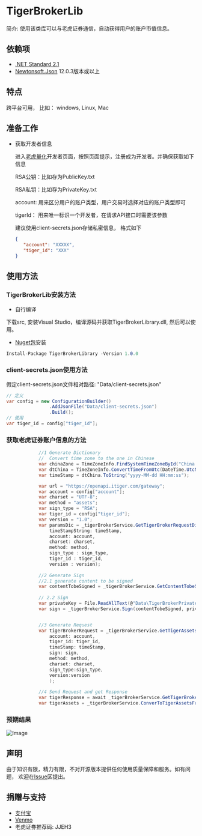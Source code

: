 # TigerBrokerLib

简介: 使用该类库可以与老虎证券通信，自动获得用户的账户市值信息。 





## 依赖项

- [.NET Standard 2.1](https://dotnet.microsoft.com/download/dotnet-framework)
- [Newtonsoft.Json](https://github.com/JamesNK/Newtonsoft.Json) 12.0.3版本或以上



## 特点

跨平台可用， 比如： windows, Linux, Mac



## 准备工作

- 获取开发者信息

  进入[老虎量化](https://quant.itiger.com/openapi/py-docs/zh-cn/docs/intro/quickstart.html)开发者页面，按照页面提示，注册成为开发者。并确保获取如下信息

  RSA公钥：比如存为PublicKey.txt

  RSA私钥：比如存为PrivateKey.txt

  account: 用来区分用户的账户类型，用户交易时选择对应的账户类型即可

  tigerId： 用来唯一标识一个开发者，在请求API接口时需要该参数

  建议使用client-secrets.json存储私密信息， 格式如下
  
  ```json
  {
     "account": "XXXXX",
     "tiger_id": "XXX"
  }
  ```
  
  
  
  

## 使用方法

### TigerBrokerLib安装方法

-  自行编译

下载src, 安装Visual Studio，编译源码并获取TigerBrokerLibrary.dll, 然后可以使用。



- [Nuget包](https://www.nuget.org/packages/TigerBrokerLibrary/)安装

```c#
Install-Package TigerBrokerLibrary -Version 1.0.0
```



### client-secrets.json使用方法

假定client-secrets.json文件相对路径: "Data/client-secrets.json"

```c#
// 定义
var config = new ConfigurationBuilder()
                .AddJsonFile("Data/client-secrets.json")
                .Build();
// 使用
var tiger_id = config["tiger_id"];
```



### 获取老虎证券账户信息的方法
```c#
            //1 Generate Dictionary
            //  Convert time zone to the one in Chinese
            var chinaZone = TimeZoneInfo.FindSystemTimeZoneById("China Standard Time");
            var dtChina = TimeZoneInfo.ConvertTimeFromUtc(DateTime.UtcNow.Date, chinaZone);
            var timeStamp = dtChina.ToString("yyyy-MM-dd HH:mm:ss");

            var url = "https://openapi.itiger.com/gateway";
            var account = config["account"];
            var charset = "UTF-8";
            var method = "assets";
            var sign_type = "RSA";
            var tiger_id = config["tiger_id"];
            var version = "1.0";
            var paramsDic = _tigerBrokerService.GetTigerBrokerRequestDictionary(
                timeStampString: timeStamp, 
                account: account, 
                charset: charset, 
                method: method,
                sign_type : sign_type,
                tiger_id : tiger_id, 
                version : version);
    
            //2 Generate Sign
            //2.1 generate content to be signed
            var contentTobeSigned = _tigerBrokerService.GetContentTobeSigned(paramsDic);
    
            // 2.2 Sign
            var privateKey = File.ReadAllText(@"Data\TigerBrokerPrivateKey.txt");
            var sign = _tigerBrokerService.Sign(contentTobeSigned, privateKey);


            //3 Generate Request
            var tigerBrokerRequest = _tigerBrokerService.GetTigerAssetsRequest(
                account: account,
                tiger_id: tiger_id,
                timeStamp: timeStamp,
                sign: sign,
                method: method,
                charset: charset,
                sign_type:sign_type,
                version:version
                ); 
    
            //4 Send Request and get Response
            var tigerResponse = await _tigerBrokerService.GetTigerBrokerAssetsModelAsync(url,tigerBrokerRequest);
            var tigerAssets = _tigerBrokerService.ConverToTigerAssetsFromTigerAssetsResponse(tigerResponse);
```



### 预期结果

![Image](https://github.com/memoryfraction/TigerBrokerLib/blob/main/images/ExpectResult.png?raw=true)



## 声明

由于知识有限，精力有限，不对开源版本提供任何使用质量保障和服务。如有问题， 欢迎在[Issue](https://github.com/memoryfraction/TigerBrokerLib/issues)区提出。



## 捐赠与支持

- [支付宝](https://github.com/memoryfraction/TigerBrokerLib/blob/main/images/%E6%94%AF%E4%BB%98%E5%AE%9D%E4%BA%8C%E7%BB%B4%E7%A0%81.jpg?raw=true)
- [Venmo](https://github.com/memoryfraction/TigerBrokerLib/blob/main/images/Venmo.jpg)
- 老虎证券推荐码: JJEH3

